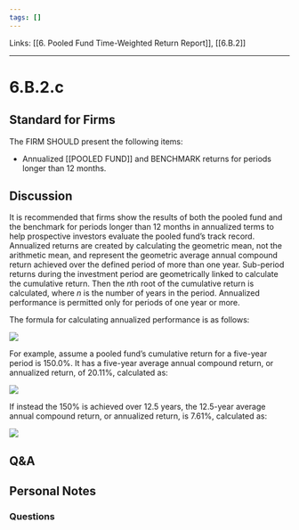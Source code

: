 ```yaml
---
tags: []
---
```

Links: [[6. Pooled Fund Time-Weighted Return Report]], [[6.B.2]]
___
# 6.B.2.c
## Standard for Firms
The FIRM SHOULD present the following items:
- Annualized [[POOLED FUND]] and BENCHMARK returns for periods longer than 12 months.
## Discussion
It is recommended that firms show the results of both the pooled fund and the benchmark for periods longer than 12 months in annualized terms to help prospective investors evaluate the pooled fund’s track record. Annualized returns are created by calculating the geometric mean, not the arithmetic mean, and represent the geometric average annual compound return achieved over the defined period of more than one year. Sub-period returns during the investment period are geometrically linked to calculate the cumulative return. Then the *n*th root of the cumulative return is calculated, where _n_ is the number of years in the period. Annualized performance is permitted only for periods of one year or more.

The formula for calculating annualized performance is as follows:

![](https://www.gipsstandards.org/wp-content/themes/gips/pdf_img/for_firms/6.B.2.1.png)

For example, assume a pooled fund’s cumulative return for a five-year period is 150.0%. It has a five-year average annual compound return, or annualized return, of 20.11%, calculated as:

![](https://www.gipsstandards.org/wp-content/themes/gips/pdf_img/for_firms/6.B.2.2.png)

If instead the 150% is achieved over 12.5 years, the 12.5-year average annual compound return, or annualized return, is 7.61%, calculated as:

![](https://www.gipsstandards.org/wp-content/themes/gips/pdf_img/for_firms/6.B.2.3.png)
## Q&A

## Personal Notes

### Questions